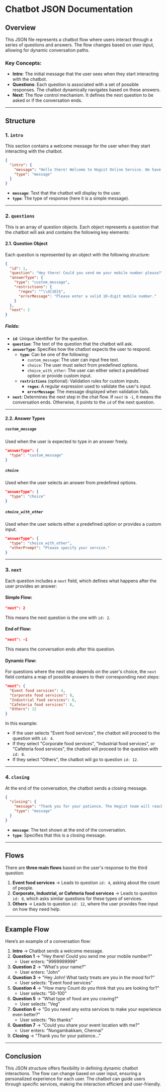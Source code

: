 # Chatbot JSON Documentation

## Overview

This JSON file represents a chatbot flow where users interact through a series of questions and answers. The flow changes based on user input, allowing for dynamic conversation paths.

### Key Concepts:

- **Intro**: The initial message that the user sees when they start interacting with the chatbot.
- **Questions**: Each question is associated with a set of possible responses. The chatbot dynamically navigates based on these answers.
- **Next**: The flow control mechanism. It defines the next question to be asked or if the conversation ends.

---

## Structure

### 1. `intro`

This section contains a welcome message for the user when they start interacting with the chatbot.

```json
{
  "intro": {
    "message": "Hello there! Welcome to Hogist Online Service. We have the best solution for all your food needs. I am Hogist Chat Buddy here to assist you.",
    "type": "message"
  }
}
```

- **`message`**: Text that the chatbot will display to the user.
- **`type`**: The type of response (here it is a simple message).

---

### 2. `questions`

This is an array of question objects. Each object represents a question that the chatbot will ask and contains the following key elements:

#### 2.1. Question Object

Each question is represented by an object with the following structure:

```json
{
  "id": 1,
  "question": "Hey there! Could you send me your mobile number please?",
  "answerType": {
    "type": "custom_message",
    "restrictions": {
      "regex": "^\\d{10}$",
      "errorMessage": "Please enter a valid 10-digit mobile number."
    }
  },
  "next": 2
}
```

##### Fields:

- **`id`**: Unique identifier for the question.
- **`question`**: The text of the question that the chatbot will ask.
- **`answerType`**: Specifies how the chatbot expects the user to respond.
  - **`type`**: Can be one of the following:
    - `custom_message`: The user can input free text.
    - `choice`: The user must select from predefined options.
    - `choice_with_other`: The user can either select a predefined option or provide custom input.
  - **`restrictions`** (optional): Validation rules for custom inputs.
    - **`regex`**: A regular expression used to validate the user's input.
    - **`errorMessage`**: The message displayed when validation fails.
- **`next`**: Determines the next step in the chat flow. If `next` is `-1`, it means the conversation ends. Otherwise, it points to the `id` of the next question.

---

#### 2.2. Answer Types

##### `custom_message`

Used when the user is expected to type in an answer freely.

```json
"answerType": {
  "type": "custom_message"
}
```

##### `choice`

Used when the user selects an answer from predefined options.

```json
"answerType": {
  "type": "choice"
}
```

##### `choice_with_other`

Used when the user selects either a predefined option or provides a custom input.

```json
"answerType": {
  "type": "choice_with_other",
  "otherPrompt": "Please specify your service."
}
```

---

### 3. `next`

Each question includes a `next` field, which defines what happens after the user provides an answer:

#### Simple Flow:

```json
"next": 2
```

This means the next question is the one with `id: 2`.

#### End of Flow:

```json
"next": -1
```

This means the conversation ends after this question.

#### Dynamic Flow:

For questions where the next step depends on the user's choice, the `next` field contains a map of possible answers to their corresponding next steps:

```json
"next": {
  "Event food services": 4,
  "Corporate food services": 8,
  "Industrial food services": 8,
  "Cafeteria food services": 8,
  "Others": 12
}
```

In this example:

- If the user selects "Event food services", the chatbot will proceed to the question with `id: 4`.
- If they select "Corporate food services", "Industrial food services", or "Cafeteria food services", the chatbot will proceed to the question with `id: 8`.
- If they select "Others", the chatbot will go to question `id: 12`.

---

### 4. `closing`

At the end of the conversation, the chatbot sends a closing message.

```json
{
  "closing": {
    "message": "Thank you for your patience. The Hogist team will reach you shortly. If you have any queries, please call us at (999 999 9999). Happy to serve you!",
    "type": "message"
  }
}
```

- **`message`**: The text shown at the end of the conversation.
- **`type`**: Specifies that this is a closing message.

---

## Flows

There are **three main flows** based on the user's response to the third question:

1. **Event food services** → Leads to question `id: 4`, asking about the count of people.
2. **Corporate, Industrial, or Cafeteria food services** → Leads to question `id: 8`, which asks similar questions for these types of services.
3. **Others** → Leads to question `id: 12`, where the user provides free input on how they need help.

---

## Example Flow

Here’s an example of a conversation flow:

1. **Intro** → Chatbot sends a welcome message.
2. **Question 1** → "Hey there! Could you send me your mobile number?"
   - User enters: "9999999999"
3. **Question 2** → "What's your name?"
   - User enters: "John"
4. **Question 3** → "Hey John! What tasty treats are you in the mood for?"
   - User selects: "Event food services"
5. **Question 4** → "How many Count do you think that you are looking for?"
   - User selects: "50-100"
6. **Question 5** → "What type of food are you craving?"
   - User selects: "Veg"
7. **Question 6** → "Do you need any extra services to make your experience even better?"
   - User selects: "No thanks"
8. **Question 7** → "Could you share your event location with me?"
   - User enters: "Nungambakkam, Chennai"
9. **Closing** → "Thank you for your patience..."

---

## Conclusion

This JSON structure offers flexibility in defining dynamic chatbot interactions. The flow can change based on user input, ensuring a personalized experience for each user. The chatbot can guide users through specific services, making the interaction efficient and user-friendly.
